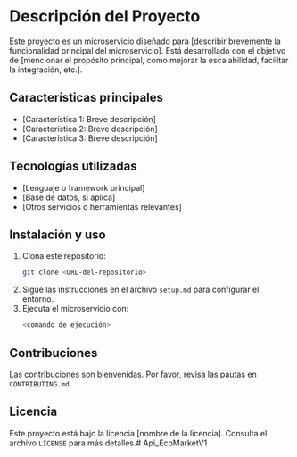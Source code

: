 # Descripción del Proyecto

Este proyecto es un microservicio diseñado para [describir brevemente la funcionalidad principal del microservicio]. Está desarrollado con el objetivo de [mencionar el propósito principal, como mejorar la escalabilidad, facilitar la integración, etc.].

## Características principales
- [Característica 1: Breve descripción]
- [Característica 2: Breve descripción]
- [Característica 3: Breve descripción]

## Tecnologías utilizadas
- [Lenguaje o framework principal]
- [Base de datos, si aplica]
- [Otros servicios o herramientas relevantes]

## Instalación y uso
1. Clona este repositorio:  
    ```bash
    git clone <URL-del-repositorio>
    ```
2. Sigue las instrucciones en el archivo `setup.md` para configurar el entorno.
3. Ejecuta el microservicio con:  
    ```bash
    <comando de ejecución>
    ```

## Contribuciones
Las contribuciones son bienvenidas. Por favor, revisa las pautas en `CONTRIBUTING.md`.

## Licencia
Este proyecto está bajo la licencia [nombre de la licencia]. Consulta el archivo `LICENSE` para más detalles.#   A p i _ E c o M a r k e t V 1  
 